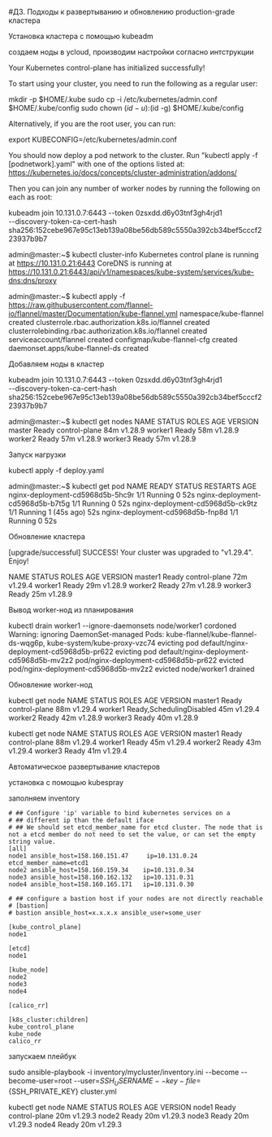 #ДЗ. Подходы к развертыванию и обновлению production-grade кластера

Установка кластера с помощью kubeadm

создаем ноды в ycloud, производим настройки согласно интструкции


Your Kubernetes control-plane has initialized successfully!

To start using your cluster, you need to run the following as a regular user:

  mkdir -p $HOME/.kube
  sudo cp -i /etc/kubernetes/admin.conf $HOME/.kube/config
  sudo chown $(id -u):$(id -g) $HOME/.kube/config

Alternatively, if you are the root user, you can run:

  export KUBECONFIG=/etc/kubernetes/admin.conf

You should now deploy a pod network to the cluster.
Run "kubectl apply -f [podnetwork].yaml" with one of the options listed at:
  https://kubernetes.io/docs/concepts/cluster-administration/addons/

Then you can join any number of worker nodes by running the following on each as root:

kubeadm join 10.131.0.7:6443 --token 0zsxdd.d6y03tnf3gh4rjd1 \
        --discovery-token-ca-cert-hash sha256:152cebe967e95c13eb139a08be56db589c5550a392cb34bef5cccf223937b9b7




admin@master:~$ kubectl cluster-info
Kubernetes control plane is running at https://10.131.0.21:6443
CoreDNS is running at https://10.131.0.21:6443/api/v1/namespaces/kube-system/services/kube-dns:dns/proxy


admin@master:~$ kubectl apply -f https://raw.githubusercontent.com/flannel-io/flannel/master/Documentation/kube-flannel.yml
namespace/kube-flannel created
clusterrole.rbac.authorization.k8s.io/flannel created
clusterrolebinding.rbac.authorization.k8s.io/flannel created
serviceaccount/flannel created
configmap/kube-flannel-cfg created
daemonset.apps/kube-flannel-ds created



Добавляем ноды в кластер


 kubeadm join 10.131.0.7:6443 --token 0zsxdd.d6y03tnf3gh4rjd1 \
        --discovery-token-ca-cert-hash sha256:152cebe967e95c13eb139a08be56db589c5550a392cb34bef5cccf223937b9b7

admin@master:~$ kubectl get nodes
NAME      STATUS   ROLES           AGE   VERSION
master    Ready    control-plane   84m   v1.28.9
worker1   Ready    <none>          58m   v1.28.9
worker2   Ready    <none>          57m   v1.28.9
worker3   Ready    <none>          57m   v1.28.9

Запуск нагрузки

kubectl apply -f deploy.yaml

admin@master:~$ kubectl get pod
NAME                               READY   STATUS    RESTARTS      AGE
nginx-deployment-cd5968d5b-5hc9r   1/1     Running   0             52s
nginx-deployment-cd5968d5b-b7t5g   1/1     Running   0             52s
nginx-deployment-cd5968d5b-ck9tz   1/1     Running   1 (45s ago)   52s
nginx-deployment-cd5968d5b-fnp8d   1/1     Running   0             52s


Обновление кластера


[upgrade/successful] SUCCESS! Your cluster was upgraded to "v1.29.4". Enjoy!


NAME      STATUS   ROLES           AGE   VERSION
master1   Ready    control-plane   72m   v1.29.4
worker1   Ready    <none>          29m   v1.28.9
worker2   Ready    <none>          27m   v1.28.9
worker3   Ready    <none>          25m   v1.28.9


Вывод worker-нод из планирования

 kubectl drain worker1 --ignore-daemonsets
node/worker1 cordoned
Warning: ignoring DaemonSet-managed Pods: kube-flannel/kube-flannel-ds-wqg6p, kube-system/kube-proxy-vzc74
evicting pod default/nginx-deployment-cd5968d5b-pr622
evicting pod default/nginx-deployment-cd5968d5b-mv2z2
pod/nginx-deployment-cd5968d5b-pr622 evicted
pod/nginx-deployment-cd5968d5b-mv2z2 evicted
node/worker1 drained


Обновление worker-нод

 kubectl get node
NAME      STATUS                     ROLES           AGE   VERSION
master1   Ready                      control-plane   88m   v1.29.4
worker1   Ready,SchedulingDisabled   <none>          45m   v1.29.4
worker2   Ready                      <none>          42m   v1.28.9
worker3   Ready                      <none>          40m   v1.28.9


 kubectl get node
NAME      STATUS   ROLES           AGE   VERSION
master1   Ready    control-plane   88m   v1.29.4
worker1   Ready    <none>          45m   v1.29.4
worker2   Ready    <none>          43m   v1.29.4
worker3   Ready    <none>          41m   v1.29.4



Автоматическое развертывание кластеров

установка с помощью kubespray

заполняем inventory

```
# ## Configure 'ip' variable to bind kubernetes services on a
# ## different ip than the default iface
# ## We should set etcd_member_name for etcd cluster. The node that is not a etcd member do not need to set the value, or can set the empty string value.
[all]
node1 ansible_host=158.160.151.47     ip=10.131.0.24 etcd_member_name=etcd1
node2 ansible_host=158.160.159.34    ip=10.131.0.34
node3 ansible_host=158.160.162.132   ip=10.131.0.31
node4 ansible_host=158.160.165.171   ip=10.131.0.30

# ## configure a bastion host if your nodes are not directly reachable
# [bastion]
# bastion ansible_host=x.x.x.x ansible_user=some_user

[kube_control_plane]
node1

[etcd]
node1

[kube_node]
node2
node3
node4

[calico_rr]

[k8s_cluster:children]
kube_control_plane
kube_node
calico_rr
```

запускаем плейбук

 sudo ansible-playbook -i inventory/mycluster/inventory.ini --become --become-user=root --user=${SSH_USERNAME} --key-file=${SSH_PRIVATE_KEY} cluster.yml

kubectl get node
NAME    STATUS   ROLES           AGE   VERSION
node1   Ready    control-plane   20m   v1.29.3
node2   Ready    <none>          20m   v1.29.3
node3   Ready    <none>          20m   v1.29.3
node4   Ready    <none>          20m   v1.29.3
